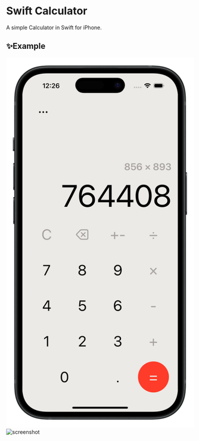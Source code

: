 # Swift Calculator

A simple Calculator in Swift for iPhone. 

## ✨Example
![Screenshot](images/iPhone-Mockup.png)
![screenshot](https://github.com/user-attachments/assets/758dbf48-3427-44cf-ac21-5ec3963c0a8b)

